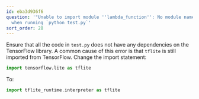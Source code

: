 ```yaml
---
id: eba3d936f6
question: '"Unable to import module ''lambda_function'': No module named ''tensorflow''"
  when running `python test.py`'
sort_order: 28
---
```


Ensure that all the code in `test.py` does not have any dependencies on the TensorFlow library. A common cause of this error is that `tflite` is still imported from TensorFlow. Change the import statement:

```python
import tensorflow.lite as tflite
```

To:

```python
import tflite_runtime.interpreter as tflite
```